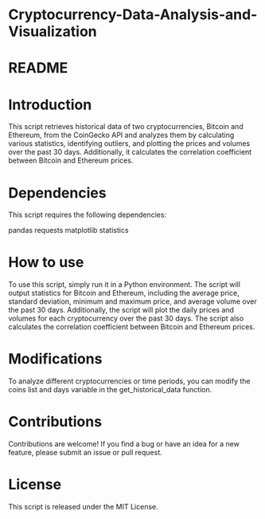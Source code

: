 # Cryptocurrency-Data-Analysis-and-Visualization
# README
# Introduction
This script retrieves historical data of two cryptocurrencies, Bitcoin and Ethereum, from the CoinGecko API and analyzes them by calculating various statistics, identifying outliers, and plotting the prices and volumes over the past 30 days. Additionally, it calculates the correlation coefficient between Bitcoin and Ethereum prices.

# Dependencies
This script requires the following dependencies:

pandas
requests
matplotlib
statistics

# How to use
To use this script, simply run it in a Python environment. The script will output statistics for Bitcoin and Ethereum, including the average price, standard deviation, minimum and maximum price, and average volume over the past 30 days. Additionally, the script will plot the daily prices and volumes for each cryptocurrency over the past 30 days. The script also calculates the correlation coefficient between Bitcoin and Ethereum prices.

# Modifications
To analyze different cryptocurrencies or time periods, you can modify the coins list and days variable in the get_historical_data function.

# Contributions
Contributions are welcome! If you find a bug or have an idea for a new feature, please submit an issue or pull request.

# License
This script is released under the MIT License.
